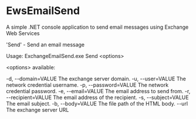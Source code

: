 # EwsEmailSend
A simple .NET console application to send email messages using Exchange Web Services

'Send' - Send an email message

Usage: ExchangeEmailSend.exe Send \<options>

\<options> available:

-d, --domain=VALUE         The exchange server domain.
-u, --user=VALUE           The network credential username.
-p, --password=VALUE       The network credential password.
-e, --email=VALUE          The email address to send from.
-r, --recipient=VALUE      The email address of the recipient.
-s, --subject=VALUE        The email subject.
-b, --body=VALUE           The file path of the HTML body.
--url                  The exchange server URL
